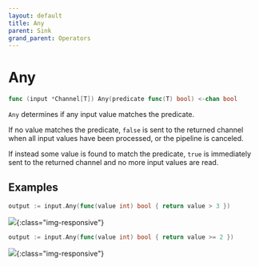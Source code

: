 ```yaml
---
layout: default
title: Any
parent: Sink
grand_parent: Operators
---
```


<h1>Any</h1>

```go
func (input *Channel[T]) Any(predicate func(T) bool) <-chan bool
```

`Any` determines if any input value matches the predicate.

If no value matches the predicate, `false` is sent to the returned channel when all input values have been processed, or the pipeline is canceled.

If instead some value is found to match the predicate, `true` is immediately sent to the returned channel and no more input values are read.

<h2>Examples</h2>

```go
output := input.Any(func(value int) bool { return value > 3 })
```
![](/assets/images/diagrams/sink/any-1.svg){:class="img-responsive"}

```go
output := input.Any(func(value int) bool { return value >= 2 })
```
![](/assets/images/diagrams/sink/any-2.svg){:class="img-responsive"}